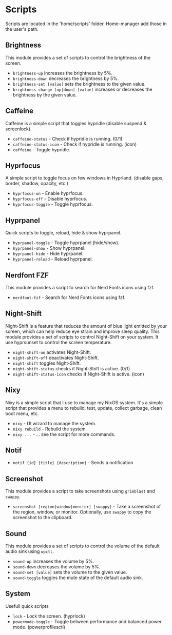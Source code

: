 [//]: # (This file is autogenerated)
# Scripts

Scripts are located in the 'home/scripts' folder. Home-manager add those in the user's path.

## Brightness

This module provides a set of scripts to control the brightness of the screen.

- `brightness-up` increases the brightness by 5%.
- `brightness-down` decreases the brightness by 5%.
- `brightness-set [value]` sets the brightness to the given value.
- `brightness-change [up|down] [value]` increases or decreases the brightness by the given value.

## Caffeine

Caffeine is a simple script that toggles hypridle (disable suspend & screenlock).

- `caffeine-status` - Check if hypridle is running. (0/1)
- `caffeine-status-icon` - Check if hypridle is running. (icon)
- `caffeine` - Toggle hypridle.

## Hyprfocus

A simple script to toggle focus on few windows in Hyprland.
(disable gaps, border, shadow, opacity, etc.)

- `hyprfocus-on` - Enable hyprfocus.
- `hyprfocus-off` - Disable hyprfocus.
- `hyprfocus-toggle` - Toggle hyprfocus.

## Hyprpanel

Quick scripts to toggle, reload, hide & show hyprpanel.

- `hyprpanel-toggle` - Toggle hyprpanel (hide/show).
- `hyprpanel-show` - Show hyprpanel.
- `hyprpanel-hide` - Hide hyprpanel.
- `hyprpanel-reload` - Reload hyprpanel.

## Nerdfont FZF

This module provides a script to search for Nerd Fonts icons using fzf.

- `nerdfont-fzf` - Search for Nerd Fonts icons using fzf.

## Night-Shift

Night-Shift is a feature that reduces the amount of blue light emitted by your screen, which can help reduce eye strain and improve sleep quality. This module provides a set of scripts to control Night-Shift on your system.
It use hyprsunset to control the screen temperature.

- `night-shift-on` activates Night-Shift.
- `night-shift-off` deactivates Night-Shift.
- `night-shift` toggles Night-Shift.
- `night-shift-status` checks if Night-Shift is active. (0/1)
- `night-shift-status-icon` checks if Night-Shift is active. (icon)

## Nixy

Nixy is a simple script that I use to manage my NixOS system. It's a simple script that provides a menu to rebuild, test, update, collect garbage, clean boot menu, etc.

- `nixy` - UI wizard to manage the system.
- `nixy rebuild` - Rebuild the system.
- `nixy ...` - ... see the script for more commands.

## Notif


- `notif {id} {title} {description}` - Sends a notification

## Screenshot

This module provides a script to take screenshots using `grimblast` and `swappy`.

- `screenshot [region|window|monitor] [swappy]` - Take a screenshot of the region, window, or monitor. Optionally, use `swappy` to copy the screenshot to the clipboard.

## Sound

This module provides a set of scripts to control the volume of the default audio sink using `wpctl`.

- `sound-up` increases the volume by 5%.
- `sound-down` decreases the volume by 5%.
- `sound-set [value]` sets the volume to the given value.
- `sound-toggle` toggles the mute state of the default audio sink.

## System

Usefull quick scripts

- `lock` - Lock the screen. (hyprlock)
- `powermode-toggle` - Toggle between performance and balanced power mode. (powerprofilesctl)

